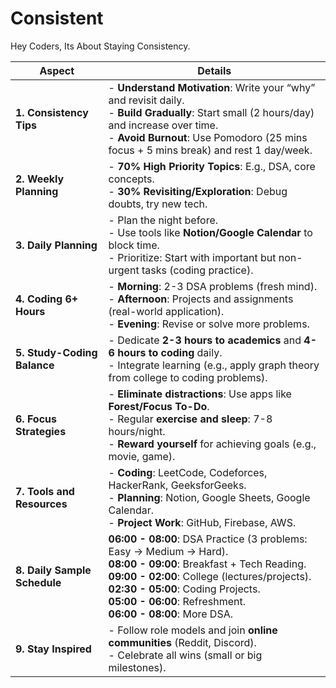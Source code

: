 # Consistent
Hey Coders, Its About Staying Consistency.

| **Aspect**               | **Details**                                                                                                                                                                                                                                                                                 |
|--------------------------|---------------------------------------------------------------------------------------------------------------------------------------------------------------------------------------------------------------------------------------------------------------------------------------------|
| **1. Consistency Tips**   | - **Understand Motivation**: Write your “why” and revisit daily. <br> - **Build Gradually**: Start small (2 hours/day) and increase over time. <br> - **Avoid Burnout**: Use Pomodoro (25 mins focus + 5 mins break) and rest 1 day/week.                                                  |
| **2. Weekly Planning**    | - **70% High Priority Topics**: E.g., DSA, core concepts. <br> - **30% Revisiting/Exploration**: Debug doubts, try new tech.                                                                                                                          |
| **3. Daily Planning**     | - Plan the night before. <br> - Use tools like **Notion/Google Calendar** to block time. <br> - Prioritize: Start with important but non-urgent tasks (coding practice).                                                                               |
| **4. Coding 6+ Hours**    | - **Morning**: 2-3 DSA problems (fresh mind). <br> - **Afternoon**: Projects and assignments (real-world application). <br> - **Evening**: Revise or solve more problems.                                                                             |
| **5. Study-Coding Balance** | - Dedicate **2-3 hours to academics** and **4-6 hours to coding** daily. <br> - Integrate learning (e.g., apply graph theory from college to coding problems).                                                                                     |
| **6. Focus Strategies**   | - **Eliminate distractions**: Use apps like **Forest/Focus To-Do**. <br> - Regular **exercise and sleep**: 7-8 hours/night. <br> - **Reward yourself** for achieving goals (e.g., movie, game).                                                       |
| **7. Tools and Resources** | - **Coding**: LeetCode, Codeforces, HackerRank, GeeksforGeeks. <br> - **Planning**: Notion, Google Sheets, Google Calendar. <br> - **Project Work**: GitHub, Firebase, AWS.                                                                          |
| **8. Daily Sample Schedule** | **06:00 - 08:00**: DSA Practice (3 problems: Easy -> Medium -> Hard). <br> **08:00 - 09:00**: Breakfast + Tech Reading. <br> **09:00 - 02:00**: College (lectures/projects). <br> **02:30 - 05:00**: Coding Projects. <br> **05:00 - 06:00**: Refreshment. <br> **06:00 - 08:00**: More DSA. |
| **9. Stay Inspired**      | - Follow role models and join **online communities** (Reddit, Discord). <br> - Celebrate all wins (small or big milestones).                                                                                                                         |
